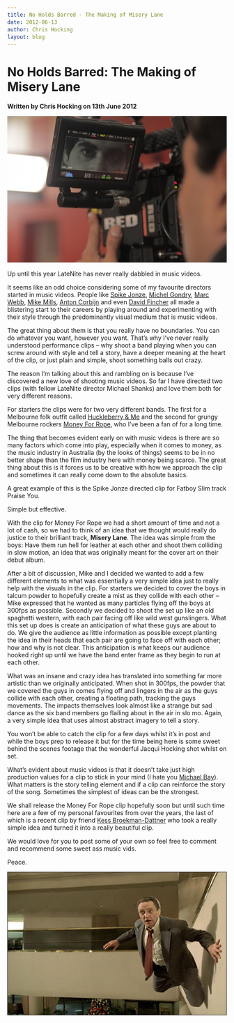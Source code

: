 ```yaml
---
title: No Holds Barred - The Making of Misery Lane
date: 2012-06-13
author: Chris Hocking
layout: blog
---
```

# No Holds Barred: The Making of Misery Lane

**Written by Chris Hocking on 13th June 2012**

![](/static/blog/06-miserylane-03-big-590x393.jpg "miserylane-03-big")

Up until this year LateNite has never really dabbled in music videos.

It seems like an odd choice considering some of my favourite directors started in music videos. People like [Spike Jonze](http://en.wikipedia.org/wiki/Spike_Jonze), [Michel Gondry](http://en.wikipedia.org/wiki/Michel_Gondry), [Marc Webb](http://www.imdb.com/name/nm1989536/), [Mike Mills](http://en.wikipedia.org/wiki/Mike_Mills_(director)), [Anton Corbijn](http://en.wikipedia.org/wiki/Anton_Corbijn) and even [David Fincher](http://www.imdb.com/name/nm0000399/) all made a blistering start to their careers by playing around and experimenting with their style through the predominantly visual medium that is music videos.

The great thing about them is that you really have no boundaries. You can do whatever you want, however you want. That’s why I’ve never really understood performance clips – why shoot a band playing when you can screw around with style and tell a story, have a deeper meaning at the heart of the clip, or just plain and simple, shoot something balls out crazy.

The reason I’m talking about this and rambling on is because I’ve discovered a new love of shooting music videos. So far I have directed two clips (with fellow LateNite director Michael Shanks) and love them both for very different reasons.

For starters the clips were for two very different bands. The first for a Melbourne folk outfit called [Huckleberry & Me](http://www.triplejunearthed.com/HuckleberryandMe) and the second for grungy Melbourne rockers [Money For Rope](http://www.moneyforrope.com/), who I’ve been a fan of for a long time.

The thing that becomes evident early on with music videos is there are so many factors which come into play, especially when it comes to money, as the music industry in Australia (by the looks of things) seems to be in no better shape than the film industry here with money being scarce. The great thing about this is it forces us to be creative with how we approach the clip and sometimes it can really come down to the absolute basics.

A great example of this is the Spike Jonze directed clip for Fatboy Slim track Praise You.

Simple but effective.

With the clip for Money For Rope we had a short amount of time and not a lot of cash, so we had to think of an idea that we thought would really do justice to their brilliant track, **Misery Lane**. The idea was simple from the boys: Have them run hell for leather at each other and shoot them colliding in slow motion, an idea that was originally meant for the cover art on their debut album.

After a bit of discussion, Mike and I decided we wanted to add a few different elements to what was essentially a very simple idea just to really help with the visuals in the clip. For starters we decided to cover the boys in talcum powder to hopefully create a mist as they collide with each other – Mike expressed that he wanted as many particles flying off the boys at 300fps as possible. Secondly we decided to shoot the set up like an old spaghetti western, with each pair facing off like wild west gunslingers. What this set up does is create an anticipation of what these guys are about to do. We give the audience as little information as possible except planting the idea in their heads that each pair are going to face off with each other; how and why is not clear. This anticipation is what keeps our audience hooked right up until we have the band enter frame as they begin to run at each other.

What was an insane and crazy idea has translated into something far more artistic than we originally anticipated. When shot in 300fps, the powder that we covered the guys in comes flying off and lingers in the air as the guys collide with each other, creating a floating path, tracking the guys movements. The impacts themselves look almost like a strange but sad dance as the six band members go flailing about in the air in slo mo. Again, a very simple idea that uses almost abstract imagery to tell a story.

You won’t be able to catch the clip for a few days whilst it’s in post and while the boys prep to release it but for the time being here is some sweet behind the scenes footage that the wonderful Jacqui Hocking shot whilst on set.

What’s evident about music videos is that it doesn’t take just high production values for a clip to stick in your mind (I hate you [Michael Bay](http://www.imdb.com/name/nm0000881/)). What matters is the story telling element and if a clip can reinforce the story of the song. Sometimes the simplest of ideas can be the strongest.

We shall release the Money For Rope clip hopefully soon but until such time here are a few of my personal favourites from over the years, the last of which is a recent clip by friend [Kess Broekman-Dattner](http://www.kessbd.com/) who took a really simple idea and turned it into a really beautiful clip.

We would love for you to post some of your own so feel free to comment and recommend some sweet ass music vids.

Peace.

[![](/static/blog/06-weapon-of-choice-590x385.jpg "weapon-of-choice")](http://www.youtube.com/watch?v=wCDIYvFmgW8&feature=player_embedded)